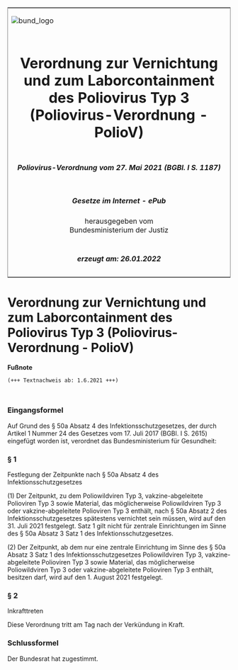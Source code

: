<span id="DECKBLATT.html"></span>

<table border="0" frame="border" width="100%">

<tr valign="top">

<td align="left">

![bund\_logo](BfJ_2021_Web_de_de.gif)

</td>

<td align="right">

 

</td>

</tr>

<tr align="center" valign="middle">

<td colspan="2">

# Verordnung zur Vernichtung und zum Laborcontainment des Poliovirus Typ 3 (Poliovirus-Verordnung - PolioV)

</td>

</tr>

<tr align="center" valign="middle">

<td colspan="2">

##### Poliovirus-Verordnung vom 27. Mai 2021 (BGBl. I S. 1187)

</td>

</tr>

<tr align="center" valign="middle">

<td colspan="2">

  
  

##### Gesetze im Internet - ePub  
  
herausgegeben vom  
Bundesministerium der Justiz

</td>

</tr>

<tr align="center" valign="bottom">

<td colspan="2">

  
  

##### erzeugt am: 26.01.2022

</td>

</tr>

</table>

<span id="BJNR118700021.html"></span>

# Verordnung zur Vernichtung und zum Laborcontainment des Poliovirus Typ 3 (Poliovirus-Verordnung - PolioV)

<div>

  
**Fußnote**

<div class="jnhtml">

<div>

<div class="jurAbsatz">

  

``` 
(+++ Textnachweis ab: 1.6.2021 +++)

 
```

</div>

</div>

</div>

</div>

<span id="BJNR118700021BJNE000100000.html"></span>

### Eingangsformel  

<div>

<div class="jnhtml">

<div>

<div class="jurAbsatz">

Auf Grund des § 50a Absatz 4 des Infektionsschutzgesetzes, der durch
Artikel 1 Nummer 24 des Gesetzes vom 17. Juli 2017 (BGBl. I S. 2615)
eingefügt worden ist, verordnet das Bundesministerium für Gesundheit:

</div>

</div>

</div>

</div>

<span id="BJNR118700021BJNE000200000.html"></span>

### § 1  
Festlegung der Zeitpunkte nach § 50a Absatz 4 des Infektionsschutzgesetzes

<div>

<div class="jnhtml">

<div>

<div class="jurAbsatz">

(1) Der Zeitpunkt, zu dem Poliowildviren Typ 3, vakzine-abgeleitete
Polioviren Typ 3 sowie Material, das möglicherweise Poliowildviren Typ 3
oder vakzine-abgeleitete Polioviren Typ 3 enthält, nach § 50a Absatz 2
des Infektionsschutzgesetzes spätestens vernichtet sein müssen, wird auf
den 31. Juli 2021 festgelegt. Satz 1 gilt nicht für zentrale
Einrichtungen im Sinne des § 50a Absatz 3 Satz 1 des
Infektionsschutzgesetzes.

</div>

<div class="jurAbsatz">

(2) Der Zeitpunkt, ab dem nur eine zentrale Einrichtung im Sinne des §
50a Absatz 3 Satz 1 des Infektionsschutzgesetzes Poliowildviren Typ 3,
vakzine-abgeleitete Polioviren Typ 3 sowie Material, das möglicherweise
Poliowildviren Typ 3 oder vakzine-abgeleitete Polioviren Typ 3 enthält,
besitzen darf, wird auf den 1. August 2021 festgelegt.

</div>

</div>

</div>

</div>

<span id="BJNR118700021BJNE000300000.html"></span>

### § 2  
Inkrafttreten

<div>

<div class="jnhtml">

<div>

<div class="jurAbsatz">

Diese Verordnung tritt am Tag nach der Verkündung in Kraft.

</div>

</div>

</div>

</div>

<span id="BJNR118700021BJNE000400000.html"></span>

### Schlussformel  

<div>

<div class="jnhtml">

<div>

<div class="jurAbsatz">

Der Bundesrat hat zugestimmt.

</div>

</div>

</div>

</div>

